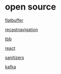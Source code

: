 # open source

<a href="https://github.com/google/flatbuffers" target="_blank">flatbuffer</a>

<a href="https://github.com/recastnavigation/recastnavigation" target="_blank">recastnavigation</a>

<a href="https://github.com/wjakob/tbb" target="_blank">tbb</a>

<a href="https://github.com/facebook/react" target="_blank">react</a>

<a href="https://github.com/google/sanitizers" target="_blank">sanitizers</a>

<a href="https://github.com/apache/kafka" target="_blank">kafka</a>
